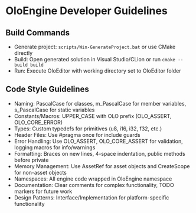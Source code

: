 # OloEngine Developer Guidelines

## Build Commands
- Generate project: `scripts/Win-GenerateProject.bat` or use CMake directly
- Build: Open generated solution in Visual Studio/CLion or run `cmake --build build`
- Run: Execute OloEditor with working directory set to OloEditor folder

## Code Style Guidelines
- Naming: PascalCase for classes, m_PascalCase for member variables, s_PascalCase for static variables
- Constants/Macros: UPPER_CASE with OLO prefix (OLO_ASSERT, OLO_CORE_ERROR)
- Types: Custom typedefs for primitives (u8, i16, i32, f32, etc.)
- Header Files: Use #pragma once for include guards
- Error Handling: Use OLO_ASSERT, OLO_CORE_ASSERT for validation, logging macros for info/warnings
- Formatting: Braces on new lines, 4-space indentation, public methods before private
- Memory Management: Use AssetRef<T> for asset objects and CreateScope<T> for non-asset objects
- Namespaces: All engine code wrapped in OloEngine namespace
- Documentation: Clear comments for complex functionality, TODO markers for future work
- Design Patterns: Interface/Implementation for platform-specific functionality